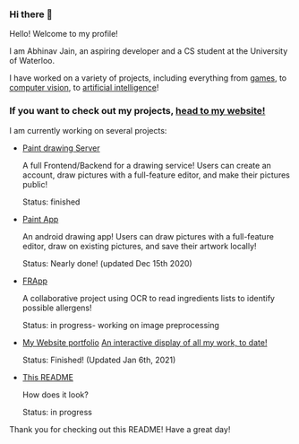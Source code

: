 ### Hi there 👋

<!--
**AbhiJ2706/AbhiJ2706** is a ✨ _special_ ✨ repository because its `README.md` (this file) appears on your GitHub profile.

Here are some ideas to get you started:

- 🔭 I’m currently working on ...
- 🌱 I’m currently learning ...
- 👯 I’m looking to collaborate on ...
- 🤔 I’m looking for help with ...
- 💬 Ask me about ...
- 📫 How to reach me: ...
- 😄 Pronouns: ...
- ⚡ Fun fact: ...
-->

<p> Hello! Welcome to my profile! </p>
<p> I am Abhinav Jain, an aspiring developer and a CS student at the University of Waterloo.</p>
<p> I have worked on a variety of projects, including everything from <a href="https://github.com/AbhiJ2706/shoot-em-up-js">games</a>, to <a href="https://github.com/AbhiJ2706/mvs_vision_demo">computer vision</a>, to <a href="https://github.com/AbhiJ2706/generate-images-AI">artificial intelligence</a>!</p>
<h3>If you want to check out my projects, <a href="https://abhij2706.github.io">head to my website!</a></h3>
<p> I am currently working on several projects:</p>
<ul>
  <li>
    <a href="https://github.com/AbhiJ2706/paint-drawing-server">Paint drawing Server</a>
    <p> A full Frontend/Backend for a drawing service! Users can create an account, draw pictures with a full-feature editor, and make their pictures public!</p>
    <p> Status: finished </p>
  </li>
  <li>
    <a href="https://github.com/AbhiJ2706/paint-app-android">Paint App</a>
    <p> An android drawing app! Users can draw pictures with a full-feature editor, draw on existing pictures, and save their artwork locally!</p>
    <p> Status: Nearly done! (updated Dec 15th 2020)</p>
  </li>
  <li>
    <a href="https://github.com/Anthony24601/FoodRestrictions">FRApp</a>
    <p> A collaborative project using OCR to read ingredients lists to identify possible allergens!</p>
    <p> Status: in progress- working on image preprocessing</p>
  </li>
  <li>
    <a href="https://github.com/AbhiJ2706/abhij2706.github.io">My Website portfolio</a>
    <a href="https://abhij2706.github.io"> An interactive display of all my work, to date!</a>
    <p> Status: Finished! (Updated Jan 6th, 2021)</p>
  </li>
  <li>
    <a href="https://github.com/AbhiJ2706/AbhiJ2706">This README</a>
    <p> How does it look?</p>
    <p> Status: in progress</p>
  </li>
</ul>
<p> Thank you for checking out this README! Have a great day!</p

